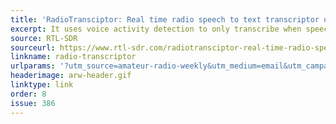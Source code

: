 ```yaml
---
title: 'RadioTransciptor: Real time radio speech to text transcriptor using AI'
excerpt: It uses voice activity detection to only transcribe when speech is actually happening — great for monitoring radio chatter or voice nets on HF/VHF/UHF.
source: RTL-SDR
sourceurl: https://www.rtl-sdr.com/radiotransciptor-real-time-radio-speech-to-text-transcriptor-using-ai/
linkname: radio-transcriptor
urlparams: '?utm_source=amateur-radio-weekly&utm_medium=email&utm_campaign=newsletter'
headerimage: arw-header.gif
linktype: link
order: 8
issue: 386
---
```

